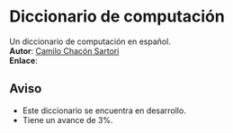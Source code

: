 # Diccionario de computación  

Un diccionario de computación en español.  
**Autor**: [Camilo Chacón Sartori](https://camilochs.github.io/web/)  
**Enlace**: 

## Aviso  
* Este diccionario se encuentra en desarrollo.
* Tiene un avance de  3%.  
 
